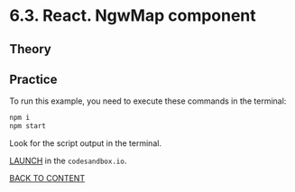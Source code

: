 # 6.3. React. NgwMap component

## Theory

## Practice

To run this example, you need to execute these commands in the terminal:

```bash
npm i
npm start
```

Look for the script output in the terminal.

[LAUNCH](https://githubbox.com/nextgis/ngf-tutorial/tree/master/tutorials/8_1_react_ngw_component) in the `codesandbox.io`.

[BACK TO CONTENT](../../README.md)

